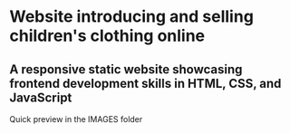 # Website introducing and selling children's clothing online
A responsive static website showcasing frontend development skills in HTML, CSS, and JavaScript
-------------------
Quick preview in the IMAGES folder

